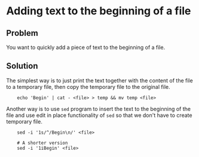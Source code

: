 # Adding text to the beginning of a file

## Problem
You want to quickly add a piece of text to the beginning of a file.

## Solution
The simplest way is to just print the text together with the content of the file to a temporary file, then copy the temporary file to the original file.

```
    echo 'Begin' | cat - <file> > temp && mv temp <file>
```

Another way is to use `sed` program to insert the text to the beginning of the file and use edit in place functionality of `sed` so that we don't have to create temporary file.

```
    sed -i '1s/^/Begin\n/' <file>

    # A shorter version
    sed -i '1iBegin' <file>
```
